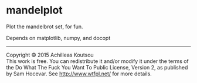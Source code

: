 # mandelplot
Plot the mandelbrot set, for fun.

Depends on matplotlib, numpy, and docopt

--------

Copyright © 2015 Achilleas Koutsou  
This work is free. You can redistribute it and/or modify it under the
terms of the Do What The Fuck You Want To Public License, Version 2,
as published by Sam Hocevar. See http://www.wtfpl.net/ for more details.
